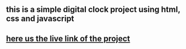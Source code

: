 ## this is a simple digital clock project using html, css and javascript

## [here us the live link of the project](https://timekeeper-kd.netlify.app/)
